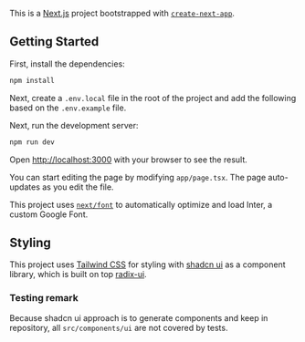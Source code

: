 This is a [Next.js](https://nextjs.org/) project bootstrapped with [`create-next-app`](https://github.com/vercel/next.js/tree/canary/packages/create-next-app).

## Getting Started

First, install the dependencies:

```bash
npm install
```

Next, create a `.env.local` file in the root of the project and add the following based on the `.env.example` file.

Next, run the development server:

```bash
npm run dev
```

Open [http://localhost:3000](http://localhost:3000) with your browser to see the result.

You can start editing the page by modifying `app/page.tsx`. The page auto-updates as you edit the file.

This project uses [`next/font`](https://nextjs.org/docs/basic-features/font-optimization) to automatically optimize and load Inter, a custom Google Font.

## Styling

This project uses [Tailwind CSS](https://tailwindcss.com/) for styling with [shadcn ui](https://ui.shadcn.com/) as a component library, which is built on top [radix-ui](https://www.radix-ui.com/).

### Testing remark

Because shadcn ui approach is to generate components and keep in repository, all `src/components/ui` are not covered by tests.
